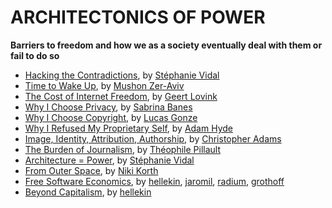 
# ARCHITECTONICS OF POWER

**Barriers to freedom and how we as a society eventually deal with them or fail to do so**

*   [Hacking the Contradictions](hacking-the-contradictions.html), by [Stéphanie Vidal](../authors/stephanie-vidal.html)
*   [Time to Wake Up](time-to-wake-up.html), by [Mushon Zer-Aviv](../authors/mushon-zer-aviv.html)
*   [The Cost of Internet Freedom](the-cost-of-internet-freedom.html), by [Geert Lovink](../authors/geert-lovink.html)
*   [Why I Choose Privacy](why-i-choose-privacy.html), by [Sabrina Banes](../authors/sabrina-banes.html)
*   [Why I Choose Copyright](why-i-choose-copyright.html), by [Lucas Gonze](../authors/lucas-gonze.html)
*   [Why I Refused My Proprietary Self](why-i-refused-my-proprietary-self.html), by [Adam Hyde](../authors/adam-hyde.html)
*   [Image, Identity, Attribution, Authorship](image-identity-attribution-authorship.html), by [Christopher Adams](../authors/christopher-adams.html)
*   [The Burden of Journalism](the-burden-of-journalism.html), by [Théophile Pillault](../authors/theophile-pillault.html)
*   [Architecture = Power](architecture=power.html), by [Stéphanie Vidal](../authors/stephanie-vidal.html)
*   [From Outer Space](from-outer-space.html), by [Niki Korth](../authors/niki-korth.html)
*   [Free Software Economics](free-software-economics.html), by [hellekin](../authors/hellekin), [jaromil](../authors/jaromil), [radium](../authors/radium), [grothoff](../authors/christian-grothoff.html)
*   [Beyond Capitalism](beyond-capitalism.html), by [hellekin](../authors/hellekin.html)
